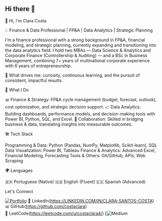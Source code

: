 ## Hi there 👋

<!--
**costaclara/costaclara** is a ✨ _special_ ✨ repository because its `README.md` (this file) appears on your GitHub profile.

Here are some ideas to get you started:

- 🔭 I’m currently working on ...
- 🌱 I’m currently learning ...
- 👯 I’m looking to collaborate on ...
- 🤔 I’m looking for help with ...
- 💬 Ask me about ...
- 📫 How to reach me: ...
- 😄 Pronouns: ...
- ⚡ Fun fact: ...
-->
👋 Hi, I'm Clara Costa

💡 Finance & Data Professional | FP&A | Data Analytics | Strategic Planning

I'm a finance professional with a strong background in FP&A, financial modeling, and strategic planning, currently expanding and transitioning into the data analytics field.
I hold two MBAs — Data Science & Analytics and Corporate Finance (Controllership & Auditing) — and a BSc in Business Management, combining 7+ years of multinational corporate experience with 6 years of entrepreneurship.

🔎 What drives me: curiosity, continuous learning, and the pursuit of consistent, impactful results.

🚀 What I Do

📊 Finance & Strategy: FP&A cycle management (budget, forecast, outlook), cost optimization, and strategic decision support.
📈 Data Analytics: Building dashboards, performance models, and decision-making tools with Power BI, Python, SQL, and Excel.
🤝 Collaboration: Skilled in bridging business & data, translating insights into measurable outcomes.

🛠️ Tech Stack

Programming & Data: Python (Pandas, NumPy, Matplotlib, Scikit-learn), SQL
Data Visualization: Power BI, Tableau
Finance & Analytics: Advanced Excel, Financial Modeling, Forecasting
Tools & Others: Git/GitHub, APIs, Web Scraping

🌍 Languages

🇧🇷 Portuguese (Native)
🇬🇧 English (Fluent)
🇪🇸 Spanish (Advanced)

Let's Connect

[![Portfolio](https://img.shields.io/badge/Portfolio-000?style=for-the-badge&logo=vercel&logoColor=white)](https://costaclara.github.io)
💼 LinkedIn(https://LINKEDIN.COM/IN/CLARA-SANTOS-COSTA)
📊 GitHub(https://github.com/costaclara)  
📝 LeetCode(https://leetcode.com/u/costaclara4/)
[![Medium](https://medium.com/@csc.clara4)

